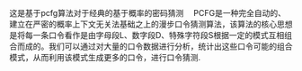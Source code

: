 这是基于pcfg算法对于经典的基于概率的密码猜测
 PCFG是一种完全自动的、建立在严密的概率上下文无关法基础之上的漫步口令猜测算法，该算法的核心思想是将每一条口令看作是由字母段L、数字段D、特殊字符段S根据一定的模式互相组合而成的。我们可以通过对大量的口令数据进行分析，统计出这些口令可能的组合模式，从而利用该模式生成更多的口令，进行口令猜测.
